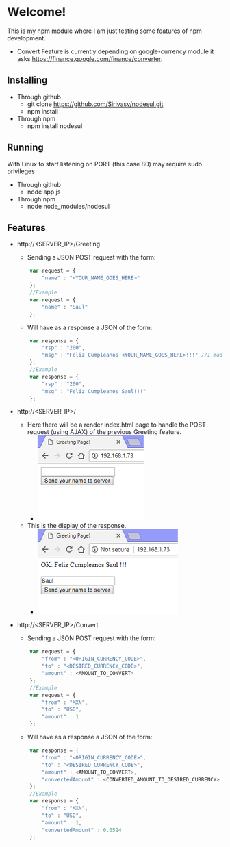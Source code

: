 # Welcome!
This is my npm module where I am just testing some features of npm development.
* Convert Feature is currently depending on google-currency module it asks https://finance.google.com/finance/converter.

## Installing
* Through github
    * git clone https://github.com/Sirivasv/nodesul.git
    * npm install
* Through npm
    * npm install nodesul

## Running
With Linux to start listening on PORT (this case 80) may require sudo privileges
* Through github 
    * node app.js
* Through npm 
    * node node_modules/nodesul

[landing_page]: https://github.com/Sirivasv/nodesul/raw/master/images/src1.PNG "Landing page"
[response_received]: https://github.com/Sirivasv/nodesul/raw/master/images/src2.PNG "Response received"

## Features
* http://<SERVER_IP>/Greeting 
	* Sending a JSON POST request with the form:
	```javascript
		var request = {
			"name" : "<YOUR_NAME_GOES_HERE>"
		};
		//Example
		var request = {
			"name" : "Saul"
		};
	```
	* Will have as a response a JSON of the form:
	```javascript
		var response = {
			"rsp" : "200",
			"msg" : "Feliz Cumpleanos <YOUR_NAME_GOES_HERE>!!!" //I made this on my birthday :p
		};
		//Example
		var response = {
			"rsp" : "200",
			"msg" : "Feliz Cumpleanos Saul!!!"
		};
	```
* http://<SERVER_IP>/
	* Here there will be a render index.html page to handle the POST request (using AJAX) of the previous Greeting feature.
		* ![alt text][landing_page]
	* This is the display of the response.
		* ![alt text][response_received]

* http://<SERVER_IP>/Convert
	* Sending a JSON POST request with the form:
	```javascript
		var request = {
			"from" : "<ORIGIN_CURRENCY_CODE>",
			"to" : "<DESIRED_CURRENCY_CODE>",
			"amount" : <AMOUNT_TO_CONVERT>
		};
		//Example
		var request = {
			"from" : "MXN",
			"to" : "USD",
			"amount" : 1
		};
	```
	* Will have as a response a JSON of the form:
	```javascript
		var response = {
			"from" : "<ORIGIN_CURRENCY_CODE>",
			"to" : "<DESIRED_CURRENCY_CODE>",
			"amount" : <AMOUNT_TO_CONVERT>,
			"convertedAmount" : <CONVERTED_AMOUNT_TO_DESIRED_CURRENCY>
		};
		//Example
		var response = {
			"from" : "MXN",
			"to" : "USD",
			"amount" : 1,
			"convertedAmount" : 0.0524
		};
	```	